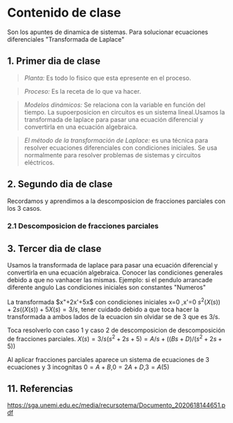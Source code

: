 # Contenido de clase
Son los apuntes de dinamica de sistemas.
Para solucionar ecuaciones diferenciales "Transformada de Laplace"
## 1. Primer dia de clase
> *Planta:* Es todo lo fisico que esta epresente en el proceso.

> *Proceso:* Es la receta de lo que va hacer.
 
> *Modelos dinámicos:* Se relaciona con la variable en función  del tiempo.
> La supoerposicion en circuitos es un sistema lineal.Usamos la transformada de laplace para pasar una ecuación diferencial y convertirla en una ecuación algebraica.
 
> *El método de la transformación de Laplace:* es una técnica para resolver ecuaciones diferenciales con condiciones iniciales.
Se usa normalmente para resolver problemas de sistemas y circuitos eléctricos.

## 2. Segundo dia de clase 
Recordamos y aprendimos a la descomposicion de fracciones parciales con los 3 casos.
### 2.1 Descomposicion de fracciones parciales

## 3. Tercer dia de clase
Usamos la transformada de laplace para pasar una ecuación diferencial y convertirla en una ecuación algebraica.
Conocer las condiciones generales debido a que no vanhacer las mismas.
Ejemplo: si el pendulo arrancade diferente angulo
Las condiciones iniciales son constantes "Numeros"

La transformada $x"+2x'+5x$ con condiciones iniciales x=0 ,x'=0
$s^2(X(s))+2s((X(s))+5X(s)=3/s$, tener cuidado debido a que toca hacer la transformada a ambos lados de la ecuacion sin olvidar se de $3$ que es 3/s.

Toca resolverlo con caso 1 y caso 2 de descomposicion de descomposición de fracciones parciales.
$X(s)=3/s(s^2+2s+5)=A/s+((Bs+D)/(s^2+2s+5))$

Al aplicar fracciones parciales aparece un sistema de ecuaciones de 3 ecuaciones y 3 incognitas
$0=A+B$,$0=2A+D$,$3=A(5)$



## 11. Referencias
https://sga.unemi.edu.ec/media/recursotema/Documento_2020618144651.pdf
